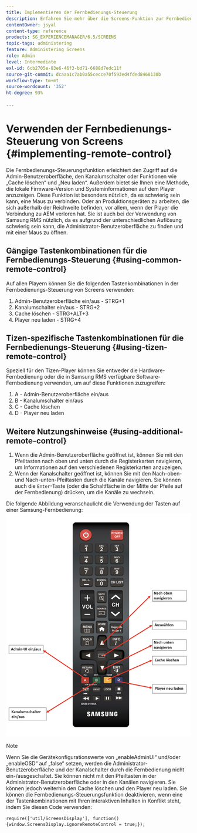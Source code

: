 ```yaml
---
title: Implementieren der Fernbedienungs-Steuerung
description: Erfahren Sie mehr über die Screens-Funktion zur Fernbedienungs-Steuerung in AEM Screens.
contentOwner: jsyal
content-type: reference
products: SG_EXPERIENCEMANAGER/6.5/SCREENS
topic-tags: administering
feature: Administering Screens
role: Admin
level: Intermediate
exl-id: 6cb2705e-83e6-46f3-bd71-6688d7edc11f
source-git-commit: dcaaa1c7ab0a55cecce70f593ed4fded8468130b
workflow-type: tm+mt
source-wordcount: '352'
ht-degree: 93%

---
```


# Verwenden der Fernbedienungs-Steuerung von Screens {#implementing-remote-control}

Die Fernbedienungs-Steuerungsfunktion erleichtert den Zugriff auf die Admin-Benutzeroberfläche, den Kanalumschalter oder Funktionen wie „Cache löschen“ und „Neu laden“. Außerdem bietet sie Ihnen eine Methode, die lokale Firmware-Version und Systeminformationen auf dem Player anzuzeigen. Diese Funktion ist besonders nützlich, da es schwierig sein kann, eine Maus zu verbinden. Oder an Produktionsgeräten zu arbeiten, die sich außerhalb der Reichweite befinden, vor allem, wenn der Player die Verbindung zu AEM verloren hat. Sie ist auch bei der Verwendung von Samsung RMS nützlich, da es aufgrund der unterschiedlichen Auflösung schwierig sein kann, die Administrator-Benutzeroberfläche zu finden und mit einer Maus zu öffnen.

## Gängige Tastenkombinationen für die Fernbedienungs-Steuerung {#using-common-remote-control}

Auf allen Playern können Sie die folgenden Tastenkombinationen in der Fernbedienungs-Steuerung von Screens verwenden:

1. Admin-Benutzeroberfläche ein/aus - STRG+1
1. Kanalumschalter ein/aus - STRG+2
1. Cache löschen - STRG+ALT+3
1. Player neu laden - STRG+4

## Tizen-spezifische Tastenkombinationen für die Fernbedienungs-Steuerung {#using-tizen-remote-control}

Speziell für den Tizen-Player können Sie entweder die Hardware-Fernbedienung oder die in Samsung RMS verfügbare Software-Fernbedienung verwenden, um auf diese Funktionen zuzugreifen:

1. A - Admin-Benutzeroberfläche ein/aus
1. B - Kanalumschalter ein/aus
1. C - Cache löschen
1. D - Player neu laden

## Weitere Nutzungshinweise {#using-additional-remote-control}

1. Wenn die Admin-Benutzeroberfläche geöffnet ist, können Sie mit den Pfeiltasten nach oben und unten durch die Registerkarten navigieren, um Informationen auf den verschiedenen Registerkarten anzuzeigen.
1. Wenn der Kanalschalter geöffnet ist, können Sie mit den Nach-oben- und Nach-unten-Pfeiltasten durch die Kanäle navigieren. Sie können auch die `Enter`-Taste (oder die Schaltfläche in der Mitte der Pfeile auf der Fernbedienung) drücken, um die Kanäle zu wechseln.

Die folgende Abbildung veranschaulicht die Verwendung der Tasten auf einer Samsung-Fernbedienung:
![image](assets/tizen/remote.png)

>[!NOTE]
>Wenn Sie die Gerätekonfigurationswerte von „enableAdminUI“ und/oder „enableOSD“ auf „false“ setzen, werden die Administrator-Benutzeroberfläche und der Kanalschalter durch die Fernbedienung nicht ein-/ausgeschaltet. Sie können nicht mit den Pfeiltasten in der Administrator-Benutzeroberfläche oder in den Kanälen navigieren. Sie können jedoch weiterhin den Cache löschen und den Player neu laden. Sie können die Fernbedienungs-Steuerungsfunktion deaktivieren, wenn eine der Tastenkombinationen mit Ihren interaktiven Inhalten in Konflikt steht, indem Sie diesen Code verwenden:

```
require(['util/ScreensDisplay'], function() {window.ScreensDisplay.ignoreRemoteControl = true;}); 
```
